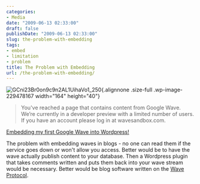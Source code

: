 ```yaml
---
categories:
- Media
date: "2009-06-13 02:33:00"
draft: false
publishDate: "2009-06-13 02:33:00"
slug: the-problem-with-embedding
tags:
- embed
- limitation
- problem
title: The Problem with Embedding
url: /the-problem-with-embedding/
---
```

![GCni23Br0on9c9n2AL1UihaVo1\_250](https://turbo.geekorium.com.au/wp-content/uploads/GCni23Br0on9c9n2AL1UihaVo1_250.png){.alignnone
.size-full .wp-image-229478167 width="164" height="40"}

> You've reached a page that contains content from Google Wave. We’re
> currently in a developer preview with a limited number of users. If
> you have an account please log in at wavesandbox.com.

[Embedding my first Google Wave into
Wordpress!](http://www.buildcontext.com/blog/2009/06/03/embedding-my-first-google-wave-into-wordpress/)

The problem with embedding waves in blogs - no one can read them if the
service goes down or won't allow you access. Better would be to have the
wave actually publish content to your database. Then a Wordpress plugin
that takes comments written and puts them back into your wave stream
would be necessary. Better would be blog software written on the [Wave
Protocol](//the.geekorium.com.au/wave-the-protocol/).